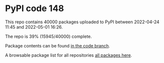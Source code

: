 # PyPI code 148

This repo contains 40000 packages uploaded to PyPI between 
2022-04-24 11:45 and 2022-05-01 16:26.

The repo is 39% (15945/40000) complete.

Package contents can be found [in the code branch](https://github.com/pypi-data/pypi-mirror-148/tree/code/packages).

A browsable package list for all repositories [all packages here](https://pypi-data.github.io/website/repositories/pypi-mirror-148).


